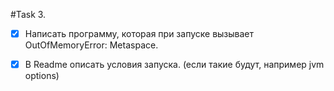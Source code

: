 #Task 3. 

- [x] Написать программу, которая при запуске вызывает 
OutOfMemoryError: Metaspace. 

- [x] В Readme описать условия запуска. 
(если такие будут, например jvm options)